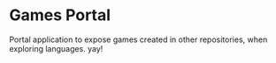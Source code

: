 # Games Portal
Portal application to expose games created in other repositories, when exploring languages.
yay!
